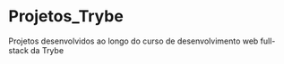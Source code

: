 # Projetos_Trybe
Projetos desenvolvidos ao longo do curso de desenvolvimento web full-stack da Trybe
